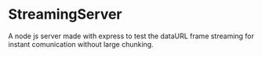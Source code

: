 # StreamingServer

A node js server made with express to test the dataURL frame streaming for instant comunication without large chunking.
